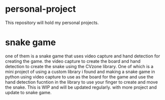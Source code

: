 # personal-project
 This repository will hold my personal projects.
 
 # snake game 
 one of them is a snake game that uses video capture and hand detection for creating the game. the video capture to create the board and hand detection to create the snake using the CVzone library. One of which is a mini project of using a custom library i found and making a snake game in python using video capture to use as the board for the game and use the hand detection fucntion in the library to use your finger to create and move the snake.
This is WIP and will be updated regularly. with more project and update to snake game.
